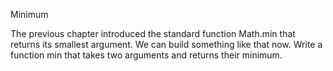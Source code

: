 Minimum


The previous chapter introduced the standard function Math.min that returns its smallest argument. We can build something like that now. Write a function min that takes two arguments and returns their minimum.
